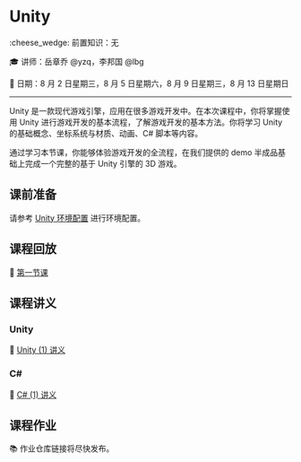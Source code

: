 # Unity

:cheese_wedge: 前置知识：无

:mortar_board: 讲师：岳章乔 @yzq，李邦国 @lbg

:date: 日期：8 月 2 日星期三，8 月 5 日星期六，8 月 9 日星期三，8 月 13 日星期日

---

Unity 是一款现代游戏引擎，应用在很多游戏开发中。在本次课程中，你将掌握使用 Unity 进行游戏开发的基本流程，了解游戏开发的基本方法。你将学习 Unity 的基础概念、坐标系统与材质、动画、C# 脚本等内容。

通过学习本节课，你能够体验游戏开发的全流程，在我们提供的 demo 半成品基础上完成一个完整的基于 Unity 引擎的 3D 游戏。

## 课前准备

请参考 [Unity 环境配置](/game/env) 进行环境配置。

## 课程回放

:movie_camera: [第一节课](https://www.bilibili.com/video/BV1rM4y1H7C1)

## 课程讲义

### Unity

:memo: [Unity (1) 讲义](/pdfs/unity-1.pdf)

### C#

:memo: [C# (1) 讲义](/pdfs/csharp-1.pdf)

## 课程作业

:books: 作业仓库链接将尽快发布。
